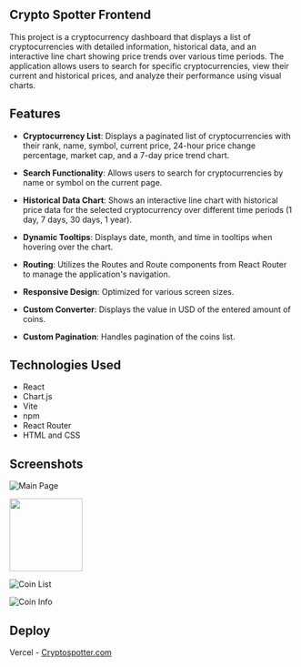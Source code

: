## Crypto Spotter Frontend

This project is a cryptocurrency dashboard that displays a list of cryptocurrencies with detailed information, historical data, and an interactive line chart showing price trends over various time periods. The application allows users to search for specific cryptocurrencies, view their current and historical prices, and analyze their performance using visual charts.


## Features

- **Cryptocurrency List**: Displays a paginated list of cryptocurrencies with their rank, name, symbol, current price, 24-hour price change percentage, market cap, and a 7-day price trend chart.
  
- **Search Functionality**: Allows users to search for cryptocurrencies by name or symbol on the current page.
  
- **Historical Data Chart**: Shows an interactive line chart with historical price data for the selected cryptocurrency over different time periods (1 day, 7 days, 30 days, 1 year).
  
- **Dynamic Tooltips**: Displays date, month, and time in tooltips when hovering over the chart.
  
- **Routing**: Utilizes the Routes and Route components from React Router to manage the application's navigation.
  
- **Responsive Design**: Optimized for various screen sizes.
  
- **Custom Converter**: Displays the value in USD of the entered amount of coins.
  
- **Custom Pagination**: Handles pagination of the coins list.


## Technologies Used

- React
- Chart.js
- Vite
- npm
- React Router
- HTML and CSS


## Screenshots

![Main Page](https://github.com/ilyamukhamedov/crypto-app-frontend/blob/main/src/images/mainPage.png)

<img src="https://github.com/ilyamukhamedov/crypto-app-frontend/blob/main/src/images/mainPage.png" width="128"/>

![Coin List](https://github.com/ilyamukhamedov/crypto-app-frontend/blob/main/src/images/coinList.png)

![Coin Info](https://github.com/ilyamukhamedov/crypto-app-frontend/blob/main/src/images/coinInfo.png)


## Deploy

Vercel - [Cryptospotter.com](https://crypto-app-frontend-three.vercel.app/)

